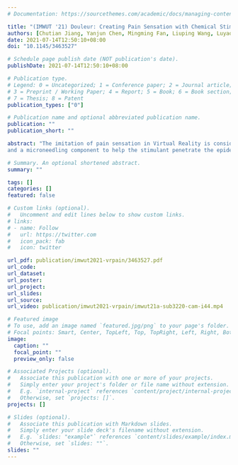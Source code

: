 ```yaml
---
# Documentation: https://sourcethemes.com/academic/docs/managing-content/

title: "(IMWUT '21) Douleur: Creating Pain Sensation with Chemical Stimulant to Enhance User Experience in Virtual Reality"
authors: [Chutian Jiang, Yanjun Chen, Mingming Fan, Liuping Wang, Luyao Shen, "**Nianlong Li**", Wei Sun, Yu Zhang, Feng Tian, "Teng Han*"]
date: 2021-07-14T12:50:10+08:00
doi: "10.1145/3463527"

# Schedule page publish date (NOT publication's date).
publishDate: 2021-07-14T12:50:10+08:00

# Publication type.
# Legend: 0 = Uncategorized; 1 = Conference paper; 2 = Journal article;
# 3 = Preprint / Working Paper; 4 = Report; 5 = Book; 6 = Book section;
# 7 = Thesis; 8 = Patent
publication_types: ["0"]

# Publication name and optional abbreviated publication name.
publication: ""
publication_short: ""

abstract: "The imitation of pain sensation in Virtual Reality is considered valuable for safety education and training but has been seldom studied. This paper presents Douleur, a wearable haptic device that renders intensity-adjustable pain sensations with chemical stimulants. Different from mechanical, thermal, or electric stimulation, chemical-induced pain is more close to burning sensations and long-lasting. Douleur consists of a microfluidic platform that precisely emits capsaicin onto the skin
and a microneedling component to help the stimulant penetrate the epidermis layer to activate the trigeminal nerve efficiently. Moreover, it embeds a Peltier module to apply the heating or cooling stimulus to the affected area to adjust the level of pain on the skin. To better understand how people would react to the chemical stimulant, we conducted a first study to quantify the enhancement of the sensation by changing the capsaicin concentration, skin temperature, and time and to determine suitable capsaicin concentration levels. In the second study, we demonstrated that Douleur could render a variety of pain sensations in corresponding virtual reality applications. In sum, Douleur is the first wearable prototype that leverages a combination of capsaicin and Peltier to induce rich pain sensations and opens up a wide range of applications for safety education and more."

# Summary. An optional shortened abstract.
summary: ""

tags: []
categories: []
featured: false

# Custom links (optional).
#   Uncomment and edit lines below to show custom links.
# links:
# - name: Follow
#   url: https://twitter.com
#   icon_pack: fab
#   icon: twitter

url_pdf: publication/imwut2021-vrpain/3463527.pdf
url_code:
url_dataset:
url_poster:
url_project:
url_slides:
url_source:
url_video: publication/imwut2021-vrpain/imwut21a-sub3220-cam-i44.mp4

# Featured image
# To use, add an image named `featured.jpg/png` to your page's folder. 
# Focal points: Smart, Center, TopLeft, Top, TopRight, Left, Right, BottomLeft, Bottom, BottomRight.
image:
  caption: ""
  focal_point: ""
  preview_only: false

# Associated Projects (optional).
#   Associate this publication with one or more of your projects.
#   Simply enter your project's folder or file name without extension.
#   E.g. `internal-project` references `content/project/internal-project/index.md`.
#   Otherwise, set `projects: []`.
projects: []

# Slides (optional).
#   Associate this publication with Markdown slides.
#   Simply enter your slide deck's filename without extension.
#   E.g. `slides: "example"` references `content/slides/example/index.md`.
#   Otherwise, set `slides: ""`.
slides: ""
---
```

